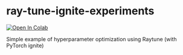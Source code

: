 # ray-tune-ignite-experiments
[![Open In Colab](https://colab.research.google.com/assets/colab-badge.svg)](https://colab.research.google.com/github/Mainakdeb/ray-tune-ignite-experiments/blob/main/ray_tune_ignite.ipynb)

Simple example of hyperparameter optimization using Raytune (with PyTorch ignite)
